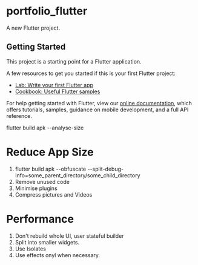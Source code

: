 # portfolio_flutter

A new Flutter project.

## Getting Started

This project is a starting point for a Flutter application.

A few resources to get you started if this is your first Flutter project:

- [Lab: Write your first Flutter app](https://flutter.dev/docs/get-started/codelab)
- [Cookbook: Useful Flutter samples](https://flutter.dev/docs/cookbook)

For help getting started with Flutter, view our
[online documentation](https://flutter.dev/docs), which offers tutorials,
samples, guidance on mobile development, and a full API reference.
 

flutter build apk --analyse-size
# Reduce App Size

1.  flutter build apk --obfuscate --split-debug-info=some_parent_directory/some_child_directory
2. Remove unused code
3. Minimise plugins
4. Compress pictures and Videos

# Performance
1. Don't rebuild whole UI, user stateful builder
2. Split into smaller widgets.
3. Use Isolates
4. Use effects onyl when necessary.
